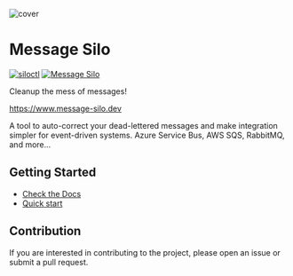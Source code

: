 ![cover](https://github.com/MessageSilo/MessageSilo/assets/16096587/63c5268c-94df-47f0-8b1b-f1f6a7512323)
# Message Silo

[![siloctl](https://github.com/MessageSilo/MessageSilo/actions/workflows/siloctl-build.yml/badge.svg)](https://github.com/MessageSilo/MessageSilo/actions/workflows/siloctl-build.yml)
[![Message Silo](https://github.com/MessageSilo/MessageSilo/actions/workflows/message-silo-build.yml/badge.svg)](https://github.com/MessageSilo/MessageSilo/actions/workflows/message-silo-build.yml)

Cleanup the mess of messages!

https://www.message-silo.dev

A tool to auto-correct your dead-lettered messages and make integration simpler for event-driven systems.
Azure Service Bus, AWS SQS, RabbitMQ, and more...

## Getting Started
- [Check the Docs](https://github.com/MessageSilo/MessageSilo/wiki)
- [Quick start](https://github.com/MessageSilo/MessageSilo/wiki/01.-Getting-Started)









## Contribution
If you are interested in contributing to the project, please open an issue or submit a pull request.
